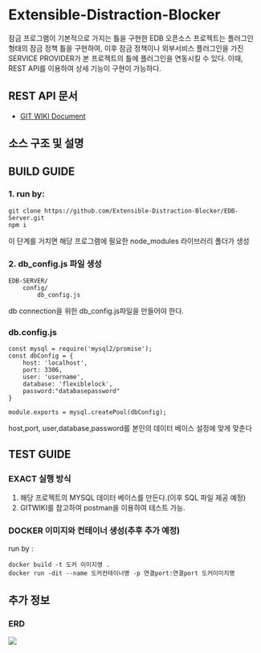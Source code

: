 Extensible-Distraction-Blocker
=========================================

잠금 프로그램이 기본적으로 가지는 틀을 구현한 EDB 오픈소스 프로젝트는  플러그인 형태의 잠금 정책 틀을 구현하여, 이후 잠금 정책이나 외부서비스 플러그인을 가진 SERVICE PROVIDER가 본 프로젝트의 틀에 플러그인을 연동시킬 수 있다. 이때, REST API를 이용하여 상세 기능이 구현이 가능하다. 

## REST API  문서
* [GIT WIKI Document](https://github.com/Extensible-Distraction-Blocker/EDB-Server/wiki)

## 소스 구조 및 설명 


## BUILD GUIDE

### 1. run by: 
```
git clone https://github.com/Extensible-Distraction-Blocker/EDB-Server.git
npm i 

```
이 단계를 거치면 해당 프로그램에 필요한 node_modules 라이브러리 폴더가 생성

### 2. db_config.js 파일 생성
```
EDB-SERVER/
	config/
		db_config.js

```
db connection을 위한 db_config.js파일을 만들어야 한다.

### db.config.js

```
const mysql = require('mysql2/promise');
const dbConfig = {
    host: 'localhost',
    port: 3306,
    user: 'username',
    database: 'flexiblelock',
    password:"databasepassword"
}

module.exports = mysql.createPool(dbConfig);

```
host,port, user,database,password를 본인의 데이터 베이스 설정에 맞게 맞춘다

## TEST GUIDE
### EXACT 실행 방식
1.  해당 프로젝트의 MYSQL 데이터 베이스를 만든다.(이후 SQL 파일 제공 예정)
2. GITWIKI를 참고하여 postman을 이용하여 테스트 가능.

### DOCKER 이미지와 컨테이너 생성(추후 추가 예정)
run by : 
```
docker build -t 도커 이미지명 .
docker run -dit --name 도커컨테이너명 -p 연결port:연결port 도커이미지명
```

## 추가 정보

### ERD
<div>
<img src="https://user-images.githubusercontent.com/29730565/69398217-9d7a9500-0d2c-11ea-986d-9582c565c40f.png">
</div>
